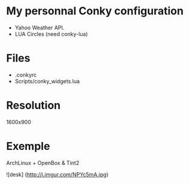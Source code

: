# My personnal Conky configuration

- Yahoo Weather API.
- LUA Circles (need conky-lua)

# Files
- .conkyrc
- Scripts/conky_widgets.lua

# Resolution
1600x900

# Exemple
ArchLinux + OpenBox & Tint2

![desk]
(http://i.imgur.com/NPYc5mA.jpg)
